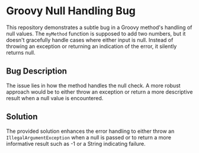 # Groovy Null Handling Bug

This repository demonstrates a subtle bug in a Groovy method's handling of null values.  The `myMethod` function is supposed to add two numbers, but it doesn't gracefully handle cases where either input is null.  Instead of throwing an exception or returning an indication of the error, it silently returns null.

## Bug Description
The issue lies in how the method handles the null check.  A more robust approach would be to either throw an exception or return a more descriptive result when a null value is encountered.

## Solution
The provided solution enhances the error handling to either throw an `IllegalArgumentException` when a null is passed or to return a more informative result such as -1 or a String indicating failure.
